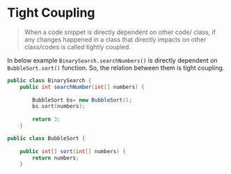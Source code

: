# Tight Coupling
> When a code snippet is directly dependent on other code/ class, if any changes happened in a class that directly impacts on other class/codes is called tightly coupled.

In below example `BinarySearch.searchNumbers()` is directly dependent on `BubbleSort.sort()` function. So, the relation between them is tight coupling.
```java
public class BinarySearch {
	public int searchNumber(int[] numbers) {
		
		BubbleSort bs= new BubbleSort();
		bs.sort(numbers);
		
		return 3;
	}
```

```java
public class BubbleSort {
	
	public int[] sort(int[] numbers) {
		return numbers;
	} 
```